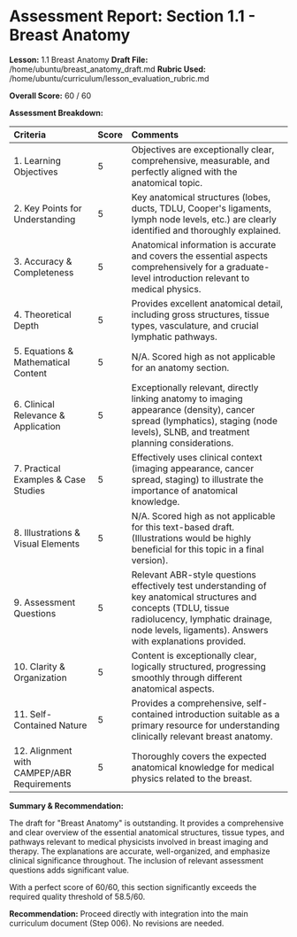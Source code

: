 # Assessment Report: Section 1.1 - Breast Anatomy

**Lesson:** 1.1 Breast Anatomy
**Draft File:** /home/ubuntu/breast_anatomy_draft.md
**Rubric Used:** /home/ubuntu/curriculum/lesson_evaluation_rubric.md

**Overall Score:** 60 / 60

**Assessment Breakdown:**

| Criteria                             | Score | Comments |
| :----------------------------------- | :---- | :------- |
| 1. Learning Objectives           | 5     | Objectives are exceptionally clear, comprehensive, measurable, and perfectly aligned with the anatomical topic. |
| 2. Key Points for Understanding  | 5     | Key anatomical structures (lobes, ducts, TDLU, Cooper's ligaments, lymph node levels, etc.) are clearly identified and thoroughly explained. |
| 3. Accuracy & Completeness       | 5     | Anatomical information is accurate and covers the essential aspects comprehensively for a graduate-level introduction relevant to medical physics. |
| 4. Theoretical Depth             | 5     | Provides excellent anatomical detail, including gross structures, tissue types, vasculature, and crucial lymphatic pathways. |
| 5. Equations & Mathematical Content | 5     | N/A. Scored high as not applicable for an anatomy section. |
| 6. Clinical Relevance & Application | 5     | Exceptionally relevant, directly linking anatomy to imaging appearance (density), cancer spread (lymphatics), staging (node levels), SLNB, and treatment planning considerations. |
| 7. Practical Examples & Case Studies | 5     | Effectively uses clinical context (imaging appearance, cancer spread, staging) to illustrate the importance of anatomical knowledge. |
| 8. Illustrations & Visual Elements | 5     | N/A. Scored high as not applicable for this text-based draft. (Illustrations would be highly beneficial for this topic in a final version). |
| 9. Assessment Questions          | 5     | Relevant ABR-style questions effectively test understanding of key anatomical structures and concepts (TDLU, tissue radiolucency, lymphatic drainage, node levels, ligaments). Answers with explanations provided. |
| 10. Clarity & Organization        | 5     | Content is exceptionally clear, logically structured, progressing smoothly through different anatomical aspects. |
| 11. Self-Contained Nature         | 5     | Provides a comprehensive, self-contained introduction suitable as a primary resource for understanding clinically relevant breast anatomy. |
| 12. Alignment with CAMPEP/ABR Requirements | 5     | Thoroughly covers the expected anatomical knowledge for medical physics related to the breast. |

**Summary & Recommendation:**

The draft for "Breast Anatomy" is outstanding. It provides a comprehensive and clear overview of the essential anatomical structures, tissue types, and pathways relevant to medical physicists involved in breast imaging and therapy. The explanations are accurate, well-organized, and emphasize clinical significance throughout. The inclusion of relevant assessment questions adds significant value.

With a perfect score of 60/60, this section significantly exceeds the required quality threshold of 58.5/60.

**Recommendation:** Proceed directly with integration into the main curriculum document (Step 006). No revisions are needed.
